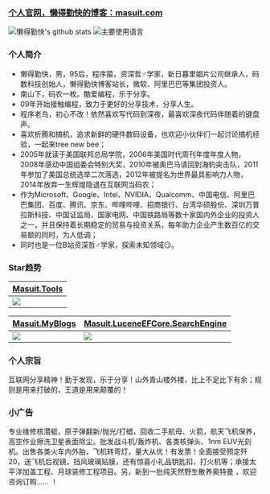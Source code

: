 ### [个人官网，懒得勤快的博客：masuit.com](https://masuit.com)  
![懒得勤快's github stats](https://github-readme-stats.vercel.app/api?username=ldqk&show_icons=true)
![主要使用语言](https://github-readme-stats.vercel.app/api/top-langs/?username=ldqk)

### 个人简介
- 懒得勤快，男，95后，程序猿，资深哲♂学家，新日暮里娼片公司继承人，码数科技创始人，懒得勤快博客站长，微软、阿里巴巴等集团投资人。
- 南山下，码农一枚。酷爱编程，乐于分享。
- 09年开始接触编程，致力于更好的分享技术，分享人生。
- 程序老鸟，初心不改！依然喜欢写代码到深夜，最喜欢深夜代码伴随着的键盘声。
- 喜欢折腾和搞机，追求新鲜的硬件数码设备，也欢迎小伙伴们一起讨论搞机经验，一起来tree new bee；
- 2005年就读于美国联邦总局学院，2006年美国时代周刊年度年度人物，2008年感动中国组委会特别大奖，2010年被奥巴马请回到海豹突击队，2011年参加了美国总统选举二次落选，2012年被提名为世界最具影响力人物，2014年放弃一生辉煌隐退在互联网当码农；
- 作为Microsoft、Google、Intel、NVIDIA、Qualcomm、中国电信、阿里巴巴集团、百度、腾讯、京东、哔哩哔哩、招商银行、台湾华硕股份、深圳万普拉斯科技、中国证监局、国家电网、中国铁路局等数十家国内外企业的投资人之一，并且保持着长期稳定的贸易与投资关系，每年助力企业产生数百亿的交易额的同时，为人低调；
- 同时也是一位B站资深哲♂学家，探索未知领域😏。
### Star趋势  
| [Masuit.Tools](https://github.com/ldqk/Masuit.Tools) |
|  ----  |
| <img src="https://starchart.cc/ldqk/Masuit.Tools.svg"> |

| [Masuit.MyBlogs](https://github.com/ldqk/Masuit.MyBlogs) | [Masuit.LuceneEFCore.SearchEngine](https://github.com/ldqk/Masuit.LuceneEFCore.SearchEngine) |
| ----  | ----  |
| <img src="https://starchart.cc/ldqk/Masuit.MyBlogs.svg"> | <img src="https://starchart.cc/ldqk/Masuit.LuceneEFCore.SearchEngine.svg"> |
### 个人宗旨
互联网分享精神！勤于发现，乐于分享！山外青山楼外楼，比上不足比下有余；规则是用来打破的，王道是用来颠覆的！
### 小广告
专业维修核潜艇，原子弹翻新/抛光/打蜡，回收二手航母、火箭，航天飞机保养，高空作业擦洗卫星表面除尘。批发战斗机/轰炸机、各类核弹头、1nm EUV光刻机。出售各类火车内外胎，飞机转弯灯，量大从优！有发票！全面接受预定歼20，送飞机后视镜，挡风玻璃贴膜，还有惊喜小礼品钥匙扣，打火机等；承接太平洋加盖工程、月球装修工程项目。另，新到一批纯天然野生散养奥特曼 ，欢迎咨询订购…… ！
